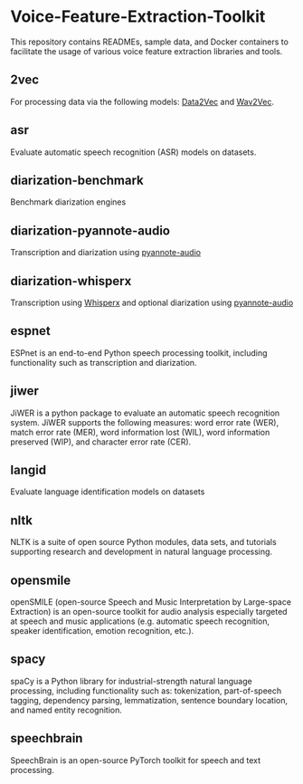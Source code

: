 # Voice-Feature-Extraction-Toolkit
This repository contains READMEs, sample data, and Docker containers to facilitate the usage of various voice feature extraction libraries and tools.
## 2vec
For processing data via the following models: [Data2Vec](https://huggingface.co/docs/transformers/en/model_doc/data2vec) and [Wav2Vec](https://huggingface.co/docs/transformers/en/model_doc/wav2vec2).
## asr
Evaluate automatic speech recognition (ASR) models on datasets.
## diarization-benchmark
Benchmark diarization engines
## diarization-pyannote-audio
Transcription and diarization using [pyannote-audio](https://github.com/pyannote/pyannote-audio)
## diarization-whisperx
Transcription using [Whisperx](https://github.com/m-bain/whisperX) and optional diarization using [pyannote-audio](https://github.com/pyannote/pyannote-audio)
## espnet
ESPnet is an end-to-end Python speech processing toolkit, including functionality such as transcription and diarization.
## jiwer
JiWER is a python package to evaluate an automatic speech recognition system. JiWER supports the following measures: word error rate (WER), match error rate (MER), word information lost (WIL), word information preserved (WIP), and character error rate (CER).
## langid
Evaluate language identification models on datasets
## nltk
NLTK is a suite of open source Python modules, data sets, and tutorials supporting research and development in natural language processing.
## opensmile
openSMILE (open-source Speech and Music Interpretation by Large-space Extraction) is an open-source toolkit for audio analysis especially targeted at speech and music applications (e.g. automatic speech recognition, speaker identification, emotion recognition, etc.).
## spacy
spaCy is a Python library for industrial-strength natural language processing, including functionality such as: tokenization, part-of-speech tagging, dependency parsing, lemmatization, sentence boundary location, and named entity recognition.
## speechbrain
SpeechBrain is an open-source PyTorch toolkit for speech and text processing.
